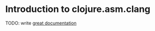 # Introduction to clojure.asm.clang

TODO: write [great documentation](http://jacobian.org/writing/what-to-write/)

